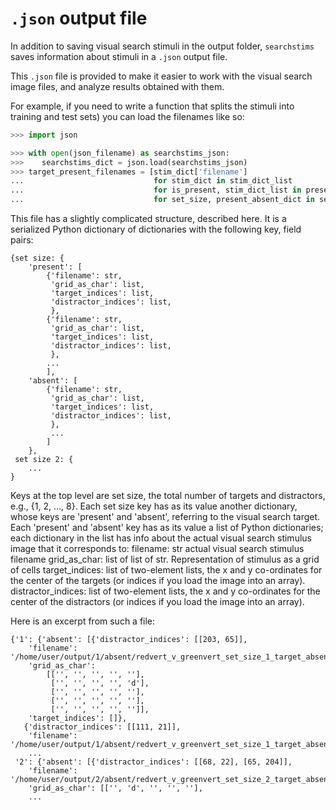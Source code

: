 # `.json` output file

In addition to saving visual search stimuli in the output folder, `searchstims` 
saves information about stimuli in a `.json` output file. 

This `.json` file is provided to make it easier to work with the visual search 
image files, and analyze results obtained with them. 

For example, if you need to write a function that splits the stimuli into 
training and test sets) you can load the filenames like so:
```Python
>>> import json

>>> with open(json_filename) as searchstims_json:
>>>    searchstims_dict = json.load(searchstims_json)
>>> target_present_filenames = [stim_dict['filename']
...                             for stim_dict in stim_dict_list
...                             for is_present, stim_dict_list in present_absent_dict.items()
...                             for set_size, present_absent_dict in searchstims_dict.items()]
```

This file has a slightly complicated structure, described here. It is a 
serialized Python dictionary of dictionaries with the following key, field pairs:

    {set size: {
        'present': [
            {'filename': str,
             'grid_as_char': list,
             'target_indices': list,
             'distractor_indices': list,
             },
            {'filename': str,
             'grid_as_char': list,
             'target_indices': list,
             'distractor_indices': list,
             },
            ...             
            ],
        'absent': [
            {'filename': str,
             'grid_as_char': list,
             'target_indices': list,
             'distractor_indices': list,
             },
             ...
            ]
        },
     set size 2: {
        ...
    }

Keys at the top level are set size, the total number of targets and distractors, e.g.,
{1, 2, ..., 8}. Each set size key has as its value another dictionary,
whose keys are 'present' and 'absent', referring to the visual search target.
Each 'present' and 'absent' key has as its value a list of Python dictionaries;
each dictionary in the list has info about the actual visual search stimulus image
that it corresponds to:
    filename: str
        actual visual search stimulus filename
    grid_as_char: list
        of list of str. Representation of stimulus as a grid of
        cells
    target_indices: list
        of two-element lists, the x and y co-ordinates for the
        center of the targets (or indices if you load the image into
        an array).
    distractor_indices: list
        of two-element lists, the x and y co-ordinates for the
        center of the distractors (or indices if you load the image into
        an array).

Here is an excerpt from such a file:

    {'1': {'absent': [{'distractor_indices': [[203, 65]],
        'filename': '/home/user/output/1/absent/redvert_v_greenvert_set_size_1_target_absent_0.png',
        'grid_as_char':
            [['', '', '', '', ''],
             ['', '', '', '', 'd'],
             ['', '', '', '', ''],
             ['', '', '', '', ''],
             ['', '', '', '', '']],
        'target_indices': []},
       {'distractor_indices': [[111, 21]],
        'filename': '/home/user/output/1/absent/redvert_v_greenvert_set_size_1_target_absent_1.png',
        ...
     '2': {'absent': [{'distractor_indices': [[68, 22], [65, 204]],
        'filename': '/home/user/output/2/absent/redvert_v_greenvert_set_size_2_target_absent_0.png',
        'grid_as_char': [['', 'd', '', '', ''],
        ...
